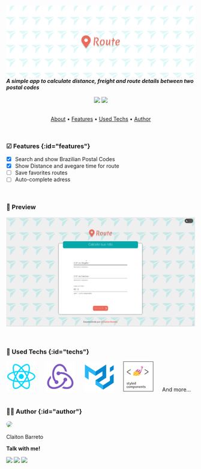 ﻿<div style="width: 100%; display: flex; flex-direction: column; justify-content: center; align-items: center">
    <img src="./src/assets/.github/banner.png" >
    <i><b>A simple app to calculate distance, freight and route details between two postal codes</b></i>
</div>

<br>

<div style="display: flex; flex-direction: column; align-items: center">
<div style="display: flex">
<a href="https://routeweb.herokuapp.com"><img src="https://img.shields.io/static/v1?label=release&message=v0.2.1&color=ED6A5A&style=flat-square&logo=heroku"></a> &nbsp;
<a href="https://github.com/claitonbarreto/route/master/LICENSE"><img src="https://img.shields.io/badge/license-MIT-green?style=flat-square"></a>
</div>
<br>
<p align="center">
 <a href="#about">About</a> •
 <a href="#features">Features</a> •
 <a href="#techs">Used Techs</a> •
 <a href="#author">Author</a> 
</p>
</div>


<br>

### ☑ Features {:id="features"}


- [x] Search and show Brazilian Postal Codes 
- [x] Show Distance and avegare time for route
- [ ] Save favorites routes
- [ ] Auto-complete adress

<br>

### 🎥 Preview

![Demo video](./src/assets/videos/route.gif)

<br>

### 🔨 Used Techs {:id="techs"}

<div>
<a href="https://reactjs.com"><img src="./src/assets/.github/techs_logos/react.png" width="80" style="margin-right: 20px"></a>
<a href="https://redux.js.org"><img src="./src/assets/.github/techs_logos/redux.png" width="80" style="margin-right: 20px"></a>
<a href="https://material-ui.com"><img src="./src/assets/.github/techs_logos/material-ui.png" width="80" style="margin-right: 20px"></a>
<a href="https://styled-components.com"><img src="./src/assets/.github/techs_logos/styled-components.png" width="80" style="margin-right: 20px"></a>
<span> And more... </span>
</div>

<br>

### ✍🏾 Author {:id="author"}

<img style="border-radius: 50%" width="110px" src="https://avatars0.githubusercontent.com/u/34696974?s=460&u=5c8f1eb1dd1d1620bf1d68c804e89a11d7c97c7d&v=4">

<p>Claiton Barreto</p>
<b>Talk with me!</b>

<br>

[![](https://img.shields.io/static/v1?label&message=Claiton+Barreto&color=ED6A5A&style=flat-square&logo=linkedin)]() [![](https://img.shields.io/static/v1?label&message=@barreto.dev&color=ED6A5A&style=flat-square&logo=twitter&logoColor=fff)]() [![](https://img.shields.io/static/v1?label&message=claitonbarreto@gmail.com&color=ED6A5A&style=flat-square&logo=gmail&logoColor=fff)]()